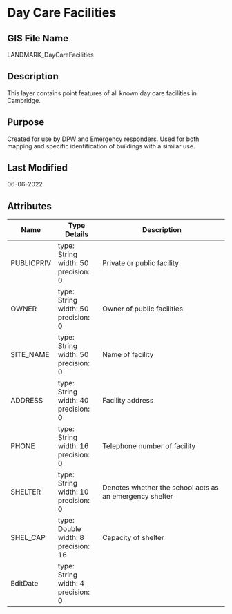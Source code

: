 # Day Care Facilities
## GIS File Name
LANDMARK_DayCareFacilities
## Description
<DIV STYLE="text-align:Left;"><DIV><DIV><P><SPAN>This layer contains point features of all known day care facilities in Cambridge.</SPAN></P></DIV></DIV></DIV>

## Purpose
Created for use by DPW and Emergency responders. Used for both mapping and specific identification of buildings with a similar use.
## Last Modified
06-06-2022
## Attributes
|Name|Type Details|Description|
|----|------------|-----------|
|PUBLICPRIV|type: String<br/>width: 50<br/>precision: 0|Private or public facility|
|OWNER|type: String<br/>width: 50<br/>precision: 0|Owner of public facilities|
|SITE_NAME|type: String<br/>width: 50<br/>precision: 0|Name of facility|
|ADDRESS|type: String<br/>width: 40<br/>precision: 0|Facility address|
|PHONE|type: String<br/>width: 16<br/>precision: 0|Telephone number of facility|
|SHELTER|type: String<br/>width: 10<br/>precision: 0|Denotes whether the school acts as an emergency shelter|
|SHEL_CAP|type: Double<br/>width: 8<br/>precision: 16|Capacity of shelter|
|EditDate|type: String<br/>width: 4<br/>precision: 0||
